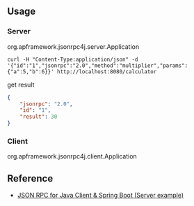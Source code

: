 ## Usage

### Server

org.apframework.jsonrpc4j.server.Application

```shell script
curl -H "Content-Type:application/json" -d '{"id":"1","jsonrpc":"2.0","method":"multiplier","params":{"a":5,"b":6}}' http://localhost:8080/calculator
```
get result

```json
{
    "jsonrpc": "2.0",
    "id": "1",
    "result": 30
}
```

### Client

org.apframework.jsonrpc4j.client.Application

## Reference

* [JSON RPC for Java Client & Spring Boot (Server example)](https://github.com/briandilley/jsonrpc4j/wiki/JSON-RPC-for-Java-Client-&-Spring-Boot-(Server-example))
